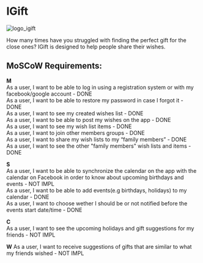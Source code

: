 # IGift

![logo_igift](https://user-images.githubusercontent.com/39630044/111089138-cf6bc800-852a-11eb-9b2f-78c12d093612.png)

How many times have you struggled with finding the perfect gift for the close ones? IGift is designed to help people share their wishes. 

## MoSCoW Requirements:

**M**  
As a user, I want to be able to log in using a registration system or with my facebook/google account - DONE  
As a user, I want to be able to restore my password in case I forgot it - DONE  
As a user, I want to see my created wishes list - DONE  
As a user, I want to be able to post my wishes on the app - DONE   
As a user, I want to see my wish list items - DONE  
As a user, I want to join other members groups - DONE  
As a user, I want to share my wish lists to my “family members” - DONE  
As a user, I want to see the other "family members" wish lists and items - DONE   

**S**  
As a user, I want to be able to synchronize the calendar on the app with the calendar on Facebook in order to know about upcoming birthdays and events - NOT IMPL    
As a user, I want to be able to add events(e.g birthdays, holidays) to my calendar - DONE     
As a user, I want to choose wether I should be or not notified before the events start date/time - DONE  

**C**  
As a user, I want to see the upcoming holidays and gift suggestions for my friends - NOT IMPL

**W**
As a user, I want to receive suggestions of gifts that are similar to what my friends wished - NOT IMPL




